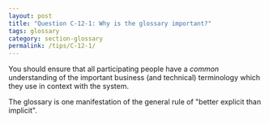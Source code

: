```yaml
---
layout: post
title: "Question C-12-1: Why is the glossary important?"
tags: glossary
category: section-glossary
permalink: /tips/C-12-1/
---
```


You should ensure that all participating people have a _common_ understanding of the important business (and technical) terminology which they use in context with the system.

The glossary is one manifestation of the general rule of "better explicit than implicit".
